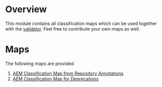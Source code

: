 # Overview
This module contains all classification maps which can be used together with the [validator][1].
Feel free to contribute your own maps as well.


# Maps
The following maps are provided

1. [AEM Classification Map from Repository Annotations][3]
1. [AEM Classification Map for Deprecations][4]


[1]: ../aem-validator/README.md
[2]: ../aem-classification-maven-plugin/README.md
[3]: ./aem-classification-map-repo-annotations/README.md
[4]: ./aem-classification-map-deprecations/README.md
